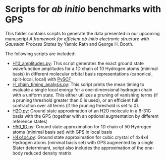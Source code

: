 # Scripts for *ab initio* benchmarks with GPS
This folder contains scripts to generate the data presented in our upcoming manuscript *A framework for efficient ab initio electronic structure with Gaussian Process States* by Yannic Rath and George H. Booth.

The following scripts are included:
- [H10_amplitudes.py](H10_amplitudes.py): This script generates the exact ground state wavefunction amplitudes for a 1D chain of 10 Hydrogen atoms (minimal basis) in different molecular orbital basis representations (canonical, split-local, local) with [PySCF](https://pyscf.org/)
- [H_chain_timing_analysis.py](H_chain_timing_analysis.py): This script prints the mean timing to evaluate a single local energy for a one-dimensional hydrogen chain with a uniform state. This either utilizes a pruning of vanishing terms (if a pruning threshold greater than 0 is used), or an efficient full contraction over all terms (if the pruning threshold is set to 0).
- [H2O.py](H2O.py): Ground state approximation of an H2O molecule in a 6-31G basis with the GPS (together with an optional augmentation by different reference states)
- [H50_1D.py](H50_1D.py): Ground state approximation for 1D chain of 50 Hydrogen atoms (minimal basis set) with GPS in local basis
- [H4x4x4.py](H4x4x4.py): Ground state approximation for cubic crystal of 4x4x4 Hydrogen atoms (minimal basis set) with GPS augmented by a single Slater determinant, script also includes the approximation of the one-body reduced density matrix
